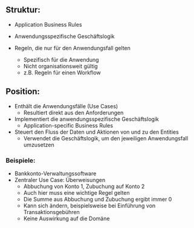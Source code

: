 ## Struktur: 

- Application Business Rules

- Anwendungsspezifische Geschäftslogik
- Regeln, die nur für den Anwendungsfall gelten
  - Spezifisch für die Anwendung
  - Nicht organisationsweit gültig
  - z.B. Regeln für einen Workflow

## Position:
- Enthält die Anwendungsfälle (Use Cases)
  - Resultiert direkt aus den Anforderungen
- Implementiert die anwendungsspezifische Geschäftslogik
  - Application-specific Business Rules
- Steuert den Fluss der Daten und Aktionen von und zu den Entities
  - Verwendet die Geschäftslogik, um den jeweiligen Anwendungsfall umzusetzen

### Beispiele:

- Bankkonto-Verwaltungssoftware
- Zentraler Use Case: Überweisungen
  - Abbuchung von Konto 1, Zubuchung auf Konto 2
  - Auch hier muss eine wichtige Regel gelten 
  - Die Summe aus Abbuchung und Zubuchung ergibt immer 0
  - Kann sich ändern, beispielsweise bei Einführung von Transaktionsgebühren
  - Keine Auswirkung auf die Domäne
